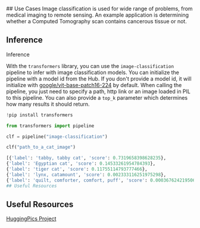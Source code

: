 ## Use Cases
Image classification is used for wide range of problems, from medical imaging to remote sensing. An example application is determining whether a Computed Tomography scan contains cancerous tissue or not.
## Inference
Inference


With the `transformers` library, you can use the `image-classification` pipeline to infer with image classification models. You can initialize the pipeline with a model id from the Hub. If you don't provide a model id, it will initialize with [google/vit-base-patch16-224](https://huggingface.co/google/vit-base-patch16-224) by default. When calling the pipeline, you just need to specify a path, http link or an image loaded in PIL to this pipeline. You can also provide a `top_k` parameter which determines how many results it should return.
```python
!pip install transformers

from transformers import pipeline

clf = pipeline("image-classification")

clf("path_to_a_cat_image")

[{'label': 'tabby, tabby cat', 'score': 0.7319658398628235},
{'label': 'Egyptian cat', 'score': 0.14533261954784393},
{'label': 'tiger cat', 'score': 0.11755114793777466},
{'label': 'lynx, catamount', 'score': 0.002333116251975298},
{'label': 'quilt, comforter, comfort, puff', 'score': 0.000367624219506979}]
## Useful Resources
```

## Useful Resources

[HuggingPics Project](https://github.com/nateraw/huggingpics)